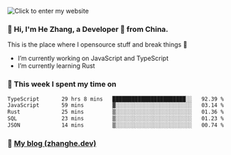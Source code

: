 ![Click to enter my website](https://github.com/zhanghecool/zhanghecool/assets/7930156/9a23f1b1-0360-42fa-a5af-91f48dc9cf5f)

### 👋 Hi, I'm He Zhang, a Developer 🚀 from China.

This is the place where I opensource stuff and break things :rofl:

- I’m currently working on JavaScript and TypeScript
- I’m currently learning Rust

### 💪 This week I spent my time on

<!--START_SECTION:waka-->

```txt
TypeScript       29 hrs 8 mins   ███████████████████████░░   92.39 %
JavaScript       59 mins         ▓░░░░░░░░░░░░░░░░░░░░░░░░   03.14 %
Rust             25 mins         ▒░░░░░░░░░░░░░░░░░░░░░░░░   01.36 %
SQL              23 mins         ▒░░░░░░░░░░░░░░░░░░░░░░░░   01.23 %
JSON             14 mins         ▒░░░░░░░░░░░░░░░░░░░░░░░░   00.74 %
```

<!--END_SECTION:waka-->

### 🌈 [My blog (zhanghe.dev)](https://zhanghe.dev) 
